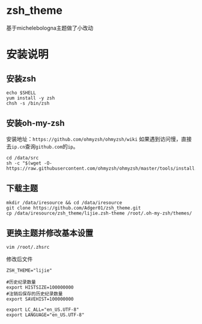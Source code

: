 # zsh_theme
基于michelebologna主题做了小改动

# 安装说明

## 安装zsh
```
echo $SHELL
yum install -y zsh
chsh -s /bin/zsh
```

## 安装oh-my-zsh

安装地址：`https://github.com/ohmyzsh/ohmyzsh/wiki`
如果遇到访问慢，直接去`ip.cn`查询`github.com`的`ip`。


```
cd /data/src
sh -c "$(wget -O- https://raw.githubusercontent.com/ohmyzsh/ohmyzsh/master/tools/install.sh)"
```

## 下载主题
```
mkdir /data/iresource && cd /data/iresource  
git clone https://github.com/Adger01/zsh_theme.git
cp /data/iresource/zsh_theme/lijie.zsh-theme /root/.oh-my-zsh/themes/
```

## 更换主题并修改基本设置
```
vim /root/.zhsrc
```
修改后文件
```
ZSH_THEME="lijie"

#历史纪录数量
export HISTSIZE=100000000
#注销后保存的历史纪录数量
export SAVEHIST=100000000

export LC_ALL="en_US.UTF-8"
export LANGUAGE="en_US.UTF-8"

```
